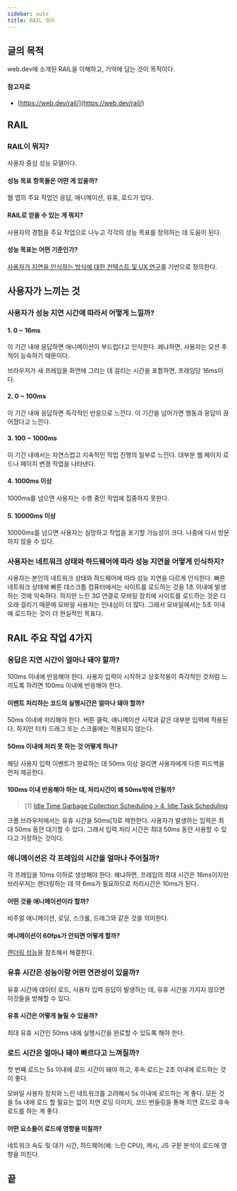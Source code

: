 ```yaml
---
sidebar: auto
title: RAIL 정리
---
```

## 글의 목적
web.dev에 소개된 RAIL을 이해하고, 기억에 담는 것이 목적이다.

#### 참고자료
- [https://web.dev/rail/](https://web.dev/rail/)

## RAIL
### RAIL이 뭐지?
사용자 중심 성능 모델이다.

#### 성능 목표 항목들은 어떤 게 있을까?
웹 앱의 주요 작업인 응답, 애니메이션, 유휴, 로드가 있다.

#### RAIL로 얻을 수 있는 게 뭐지?
사용자의 경험을 주요 작업으로 나누고 각각의 성능 목표를 정의하는 데 도움이 된다.

#### 성능 목표는 어떤 기준인가?
[사용자가 지연을 인식하는 방식에 대한 컨텍스트 및 UX 연구](https://www.nngroup.com/articles/response-times-3-important-limits/)를 기반으로 정의한다.

## 사용자가 느끼는 것
### 사용자가 성능 지연 시간에 따라서 어떻게 느낄까?
#### 1. 0 ~ 16ms
이 기간 내에 응답하면 애니메이션이 부드럽다고 인식한다. 왜냐하면, 사용자는 모션 추적이 능숙하기 때문이다.

브라우저가 새 프레임을 화면에 그리는 데 걸리는 시간을 포함하면, 프레임당 16ms이다.

#### 2. 0 ~ 100ms
이 기간 내에 응답하면 즉각적인 반응으로 느낀다. 이 기간을 넘어가면 행동과 응답이 끊어졌다고 느낀다.

#### 3. 100 ~ 1000ms
이 기간 내에서는 자연스럽고 지속적인 작업 진행의 일부로 느낀다. 대부분 웹 페이지 로드나 페이지 변경 작업을 나타낸다.

#### 4. 1000ms 이상
1000ms를 넘으면 사용자는 수행 중인 작업에 집중하지 못한다.

#### 5. 10000ms 이상
10000ms를 넘으면 사용자는 실망하고 작업을 포기할 가능성이 크다. 나중에 다시 방문하지 않을 수 있다.

### 사용자는 네트워크 상태와 하드웨어에 따라 성능 지연을 어떻게 인식하지?
사용자는 본인의 네트워크 상태와 하드웨어에 따라 성능 지연을 다르게 인식한다.
빠른 네트워크 상태에 빠른 데스크톱 컴퓨터에서는 사이트를 로드하는 것을 1초 이내에 발생하는 것에 익숙하다.
하지만 느린 3G 연결로 모바일 장치에 사이트를 로드하는 것은 더 오래 걸리기 때문에 모바일 사용자는 인내심이 더 많다.
그래서 모바일에서는 5초 이내에 로드하는 것이 더 현실적인 목표다.

## RAIL 주요 작업 4가지
### 응답은 지연 시간이 얼마나 돼야 할까?
100ms 이내에 반응해야 한다. 사용자 입력이 시작하고 상호작용이 즉각적인 것처럼 느끼도록 하려면 100ms 이내에 반응해야 한다.

#### 이벤트 처리하는 코드의 실행시간은 얼마나 돼야 할까?
50ms 이내에 처리해야 한다. 버튼 클릭, 애니메이션 시작과 같은 대부분 입력에 적용된다. 하지만 터치 드래그 또는 스크롤에는 적용되지 않는다.

#### 50ms 이내에 처리 못 하는 것 어떻게 하나?
해당 사용자 입력 이벤트가 완료하는 데 50ms 이상 걸리면 사용자에게 다른 피드백을 먼저 제공한다.

#### 100ms 이내 반응해야 하는 데, 처리시간이 왜 50ms밖에 안될까?
> [1] [Idle Time Garbage Collection Scheduling > 4. Idle Task Scheduling](https://static.googleusercontent.com/media/research.google.com/ko//pubs/archive/45361.pdf)

크롬 브라우저에서는 유휴 시간을 50ms[1]로 제한한다. 사용자가 발생하는 입력은 최대 50ms 동안 대기할 수 있다. 그래서 입력 처리 시간은 최대 50ms 동안 사용할 수 있다고 가정하는 것이다.

### 애니메이션은 각 프레임의 시간을 얼마나 주어질까?
각 프레임을 10ms 이하로 생성해야 한다. 왜냐하면, 프레임의 최대 시간은 16ms이지만 브라우저는 렌더링하는 데 약 6ms가 필요하므로 처리시간은 10ms가 된다.

#### 어떤 것을 애니메이션이라 할까?
비주얼 애니메이션, 로딩, 스크롤, 드래그와 같은 것을 의미한다.

#### 애니메이션이 60fps가 안되면 어떻게 할까?
[렌더링 성능](https://developers.google.com/web/fundamentals/performance/rendering)을 참조해서 해결한다.

### 유휴 시간은 성능이랑 어떤 연관성이 있을까?
유휴 시간에 데이터 로드, 사용자 입력 응답이 발생하는 데, 유휴 시간을 가지지 않으면 이것들을 방해할 수 있다.

#### 유휴 시간은 어떻게 늘릴 수 있을까?
최대 유휴 시간인 50ms 내에 실행시간을 완료할 수 있도록 해야 한다.

### 로드 시간은 얼마나 돼야 빠르다고 느껴질까?
첫 번째 로드는 5s 이내에 로드 시간이 돼야 하고, 후속 로드는 2초 이내에 로드하는 것이 좋다.

모바일 사용자 장치와 느린 네트워크를 고려해서 5s 이내에 로드하는 게 좋다. 모든 것을 5s 내에 로드 할 필요는 없이 지연 로딩 이미지, 코드 번들링을 통해 지연 로드로 후속 로드를 하는 게 좋다.

#### 어떤 요소들이 로드에 영향을 미칠까?
네트워크 속도 및 대기 시간, 하드웨어(예: 느린 CPU), 캐시, JS 구문 분석이 로드에 영향을 미친다.

## 끝
